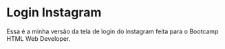 # Login Instagram

Essa é a minha versão da tela de login do instagram feita para o Bootcamp HTML Web Developer.
